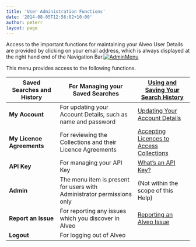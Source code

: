 ```yaml
---
title: 'User Administration Functions'
date: '2014-08-05T12:56:02+10:00'
author: peterr
layout: page
---
```


Access to the important functions for maintaining your Alveo User Details are provided by clicking on your email address, which is always displayed at the right hand end of the Navigation Bar.[![AdminMenu](http://bigasc.science.mq.edu.au/wp-content/uploads/2014/08/AdminMenu.png)](/assets/files/2014/08/AdminMenu.png)

This menu provides access to the following functions.

| **Saved Searches** and **History** | For Managing your Saved Searches |  [Using and Saving Your Search History](/alveo-help/discovering-and-searching-the-collections/using-and-saving-your-search-history "Using and Saving Your Search History") |
|---|---|---|
| **My Account** | For updating your Account Details, such as name and password |  [Updating Your Account Details](/alveo-help/user-administration-functions/updating-your-account-details "Updating Your Account Details") |
| **My Licence Agreements** | For reviewing the Collections and their Licence Agreements |  [Accepting Licences to Access Collections](/alveo-help/getting-access-to-alveo-and-galaxy/accepting-licences-to-access-collections "Accepting Licences to Access Collections") |
| **API Key** | For managing your API Key |  [What’s an API Key?](/alveo-help/getting-access-to-alveo-and-galaxy/whats-an-api-key "What’s an API Key?") |
| **Admin** | The menu item is present for users with Administrator permissions only | (Not within the scope of this Help) |
| **Report an Issue** | For reporting any issues which you discover in Alveo |  [Reporting an Alveo Issue](/alveo-help/user-administration-functions/reporting-an-alveo-issue "Reporting an Alveo Issue") |
| **Logout** | For logging out of Alveo |  |